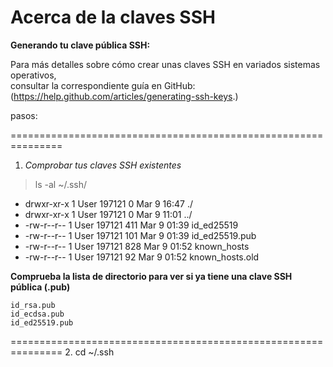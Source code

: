  # Acerca de la claves SSH  

**Generando tu clave pública SSH:**  

Para más detalles sobre cómo crear unas claves SSH en variados sistemas operativos,  
consultar la correspondiente guía en GitHub: (https://help.github.com/articles/generating-ssh-keys.)  

pasos:


===============================================================
1. *Comprobar tus claves SSH existentes*


 >ls -al ~/.ssh/
   - drwxr-xr-x 1 User 197121   0 Mar  9 16:47 ./
   - drwxr-xr-x 1 User 197121   0 Mar  9 11:01 ../
   - -rw-r--r-- 1 User 197121 411 Mar  9 01:39 id_ed25519
   - -rw-r--r-- 1 User 197121 101 Mar  9 01:39 id_ed25519.pub
   - -rw-r--r-- 1 User 197121 828 Mar  9 01:52 known_hosts
   - -rw-r--r-- 1 User 197121  92 Mar  9 01:52 known_hosts.old  
   
**Comprueba la lista de directorio para ver si ya tiene una clave SSH pública (.pub)**

    id_rsa.pub
    id_ecdsa.pub
    id_ed25519.pub
===============================================================
 2. 
 cd ~/.ssh

